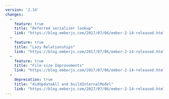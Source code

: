 ```yaml
---
version: '2.14'
changes:
  -
    feature: true
    title: "Deferred serializer lookup"
    link: "https://blog.emberjs.com/2017/07/06/ember-2-14-released.html"
  -
    feature: true
    title: "Lazy Relationships"
    link: "https://blog.emberjs.com/2017/07/06/ember-2-14-released.html"
  -
    feature: true
    title: "File-size Improvements"
    link: "https://blog.emberjs.com/2017/07/06/ember-2-14-released.html"
  -
    deprecation: true
    title: "didUpdateAll and buildInternalModel"
    link: "https://blog.emberjs.com/2017/07/06/ember-2-14-released.html"
---
```


